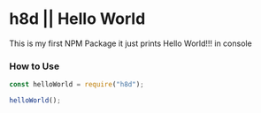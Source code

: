 # h8d || Hello World

This is my first NPM Package it just prints Hello World!!! in console

### How to Use

```js
const helloWorld = require("h8d");

helloWorld();
```
